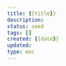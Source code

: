 ```yaml
---
title: {{title}}
description:
status: seed
tags: []
created: {{date}}
updated:
type: moc
---
```


#
